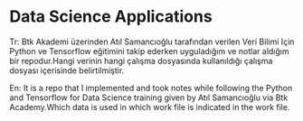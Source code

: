 # Data Science Applications
Tr:
Btk Akademi üzerinden Atıl Samancıoğlu tarafından verilen Veri Bilimi Için Python ve Tensorflow eğitimini takip ederken uyguladığım ve notlar aldığım bir repodur.Hangi verinin hangi çalışma dosyasında kullanıldığı çalışma dosyası içerisinde belirtilmiştir.

En:
It is a repo that I implemented and took notes while following the Python and Tensorflow for Data Science training given by Atıl Samancıoğlu via Btk Academy.Which data is used in which work file is indicated in the work file.
